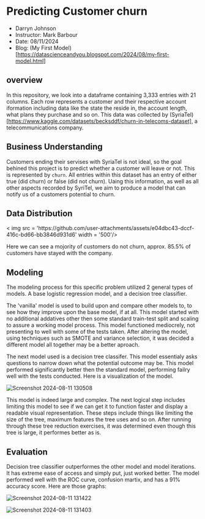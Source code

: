 # Predicting Customer churn

- Darryn Johnson
- Instructor: Mark Barbour
- Date: 08/11/2024
- Blog: (My First Model)[https://datascienceandyou.blogspot.com/2024/08/my-first-model.html]

## overview 
In this repository, we look into a dataframe containing 3,333 entries with 21 columns. Each row represents a customer and their respective account iformation including data like the state the reside in, the account length, what plans they purchase and so on. This data was collected by (SyriaTel)[https://www.kaggle.com/datasets/becksddf/churn-in-telecoms-dataset], a telecommunications company.

## Business Understanding 
Customers ending their servises with SyriaTel is not ideal, so the goal behined this project is to predict whether a customer will leave or not. This is represented by `churn`. All entries within this dataset has an entry of either true (did churn) or false (did not churn). Uaing this information, as well as all other aspects recorded by SyriTel, we aim to produce a model that can notify us of a customers potential to churn.

## Data Distribution 
<div>
< img src = 'https://github.com/user-attachments/assets/e04dbc43-dccf-416c-bd66-bb3846d931d6' width = '500'/>
</div>

Here we can see a mojority of customers do not churn, approx. 85.5% of customers have stayed with the company.

## Modeling 

The modeling process for this specific problem utilized 2 general types of models. A base logistic regression model, and a decision tree classifier.

The 'vanilla' model is used to build upon and compare other models to, to see how they improve upon the base model, if at all. This model started with no additional addatives other then some standard train-test split and scaling to assure a working model process. This model functioned mediocrely, not presenting to well with some of the tests taken. After altering the model, using techniques such as SMOTE and variance selection, it was decided a different model all together may be a better aproach.

The next model used is a decision tree classifer. This model essentialy asks questions to narrow down what the potential outcome may be. This model performed significantly better then the standard model, performing failry well with the tests conducted. Here is a visualization of the model.

![Screenshot 2024-08-11 130508](https://github.com/user-attachments/assets/26335365-1c39-4d88-9537-45acc56638eb)

This model is indeed large and complex. The next logical step includes limiting this model to see if we can get it to function faster and display a readable visual representation. These steps include things like limiting the size of the tree, maximum features the tree uses and so on. After running through these tree reduction exercises, it was determined even though this tree is large, it performes better as is.

## Evaluation 

Decision tree classifier outperformes the other model and model iterations. It has extreme ease of access and simply put, just worked better. The model performed well with the ROC curve, confusion martix, and has a 91% accuracy score. Here are those graphs:

![Screenshot 2024-08-11 131422](https://github.com/user-attachments/assets/ebed43fc-c2ae-4c06-a2f3-23b04ac4f4ec)

![Screenshot 2024-08-11 131403](https://github.com/user-attachments/assets/2fff6687-fd08-4bb9-80b0-6aa989c58f7e)
